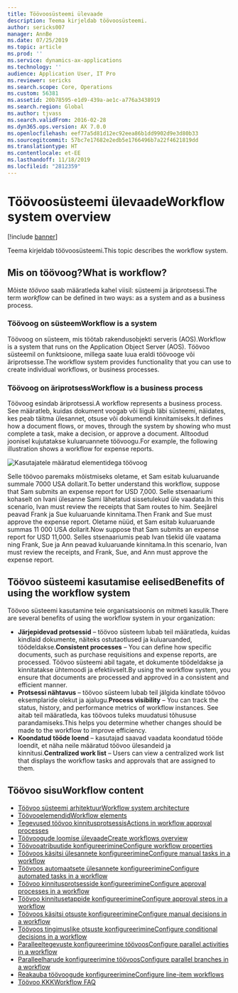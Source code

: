 ```yaml
---
title: Töövoosüsteemi ülevaade
description: Teema kirjeldab töövoosüsteemi.
author: sericks007
manager: AnnBe
ms.date: 07/25/2019
ms.topic: article
ms.prod: ''
ms.service: dynamics-ax-applications
ms.technology: ''
audience: Application User, IT Pro
ms.reviewer: sericks
ms.search.scope: Core, Operations
ms.custom: 56381
ms.assetid: 20b78595-e1d9-439a-ae1c-a776a3438919
ms.search.region: Global
ms.author: tjvass
ms.search.validFrom: 2016-02-28
ms.dyn365.ops.version: AX 7.0.0
ms.openlocfilehash: eef77a5d81d12ec92eea86b1dd9902d9e3d80b33
ms.sourcegitcommit: 57bc7e17682e2edb5e1766496b7a22f4621819dd
ms.translationtype: HT
ms.contentlocale: et-EE
ms.lasthandoff: 11/18/2019
ms.locfileid: "2812359"
---
```

# <a name="workflow-system-overview"></a><span data-ttu-id="b0451-103">Töövoosüsteemi ülevaade</span><span class="sxs-lookup"><span data-stu-id="b0451-103">Workflow system overview</span></span>

[!include [banner](../includes/banner.md)]

<span data-ttu-id="b0451-104">Teema kirjeldab töövoosüsteemi.</span><span class="sxs-lookup"><span data-stu-id="b0451-104">This topic describes the workflow system.</span></span>

## <a name="what-is-workflow"></a><span data-ttu-id="b0451-105">Mis on töövoog?</span><span class="sxs-lookup"><span data-stu-id="b0451-105">What is workflow?</span></span>

<span data-ttu-id="b0451-106">Mõiste *töövoo* saab määratleda kahel viisil: süsteemi ja äriprotsessi.</span><span class="sxs-lookup"><span data-stu-id="b0451-106">The term *workflow* can be defined in two ways: as a system and as a business process.</span></span>

### <a name="workflow-is-a-system"></a><span data-ttu-id="b0451-107">Töövoog on süsteem</span><span class="sxs-lookup"><span data-stu-id="b0451-107">Workflow is a system</span></span>

<span data-ttu-id="b0451-108">Töövoog on süsteem, mis töötab rakendusobjekti serveris (AOS).</span><span class="sxs-lookup"><span data-stu-id="b0451-108">Workflow is a system that runs on the Application Object Server (AOS).</span></span> <span data-ttu-id="b0451-109">Töövoo süsteemil on funktsioone, millega saate luua eraldi töövooge või äriprotsesse.</span><span class="sxs-lookup"><span data-stu-id="b0451-109">The workflow system provides functionality that you can use to create individual workflows, or business processes.</span></span>

### <a name="workflow-is-a-business-process"></a><span data-ttu-id="b0451-110">Töövoog on äriprotsess</span><span class="sxs-lookup"><span data-stu-id="b0451-110">Workflow is a business process</span></span>

<span data-ttu-id="b0451-111">Töövoog esindab äriprotsessi.</span><span class="sxs-lookup"><span data-stu-id="b0451-111">A workflow represents a business process.</span></span> <span data-ttu-id="b0451-112">See määratleb, kuidas dokument voogab või liigub läbi süsteemi, näidates, kes peab täitma ülesannet, otsuse või dokumendi kinnitamiseks.</span><span class="sxs-lookup"><span data-stu-id="b0451-112">It defines how a document flows, or moves, through the system by showing who must complete a task, make a decision, or approve a document.</span></span> <span data-ttu-id="b0451-113">Alltoodud joonisel kujutatakse kuluaruannete töövoogu.</span><span class="sxs-lookup"><span data-stu-id="b0451-113">For example, the following illustration shows a workflow for expense reports.</span></span>

![Kasutajatele määratud elementidega töövoog](./media/workflow_user.gif)

<span data-ttu-id="b0451-115">Selle töövoo paremaks mõistmiseks oletame, et Sam esitab kuluaruande summale 7000 USA dollarit.</span><span class="sxs-lookup"><span data-stu-id="b0451-115">To better understand this workflow, suppose that Sam submits an expense report for USD 7,000.</span></span> <span data-ttu-id="b0451-116">Selle stsenaariumi kohaselt on Ivani ülesanne Sami lähetatud sissetulekud üle vaadata.</span><span class="sxs-lookup"><span data-stu-id="b0451-116">In this scenario, Ivan must review the receipts that Sam routes to him.</span></span> <span data-ttu-id="b0451-117">Seejärel peavad Frank ja Sue kuluaruande kinnitama.</span><span class="sxs-lookup"><span data-stu-id="b0451-117">Then Frank and Sue must approve the expense report.</span></span> <span data-ttu-id="b0451-118">Oletame nüüd, et Sam esitab kuluaruande summas 11 000 USA dollarit.</span><span class="sxs-lookup"><span data-stu-id="b0451-118">Now suppose that Sam submits an expense report for USD 11,000.</span></span> <span data-ttu-id="b0451-119">Selles stsenaariumis peab Ivan tšekid üle vaatama ning Frank, Sue ja Ann peavad kuluaruande kinnitama.</span><span class="sxs-lookup"><span data-stu-id="b0451-119">In this scenario, Ivan must review the receipts, and Frank, Sue, and Ann must approve the expense report.</span></span>

## <a name="benefits-of-using-the-workflow-system"></a><span data-ttu-id="b0451-120"> Töövoo süsteemi kasutamise eelised</span><span class="sxs-lookup"><span data-stu-id="b0451-120">Benefits of using the workflow system</span></span>

<span data-ttu-id="b0451-121">Töövoo süsteemi kasutamine teie organisatsioonis on mitmeti kasulik.</span><span class="sxs-lookup"><span data-stu-id="b0451-121">There are several benefits of using the workflow system in your organization:</span></span>

- <span data-ttu-id="b0451-122">**Järjepidevad protsessid** – töövoo süsteem lubab teil määratleda, kuidas kindlaid dokumente, näiteks ostutaotlused ja kuluaruanded, töödeldakse.</span><span class="sxs-lookup"><span data-stu-id="b0451-122">**Consistent processes** – You can define how specific documents, such as purchase requisitions and expense reports, are processed.</span></span> <span data-ttu-id="b0451-123">Töövoo süsteemi abil tagate, et dokumente töödeldakse ja kinnitatakse ühtemoodi ja efektiivselt.</span><span class="sxs-lookup"><span data-stu-id="b0451-123">By using the workflow system, you ensure that documents are processed and approved in a consistent and efficient manner.</span></span>
- <span data-ttu-id="b0451-124">**Protsessi nähtavus** – töövoo süsteem lubab teil jälgida kindlate töövoo eksemplaride olekut ja ajalugu.</span><span class="sxs-lookup"><span data-stu-id="b0451-124">**Process visibility** – You can track the status, history, and performance metrics of workflow instances.</span></span> <span data-ttu-id="b0451-125">See aitab teil määratleda, kas töövoos tuleks muudatusi tõhususe parandamiseks.</span><span class="sxs-lookup"><span data-stu-id="b0451-125">This helps you determine whether changes should be made to the workflow to improve efficiency.</span></span>
- <span data-ttu-id="b0451-126">**Koondatud tööde loend** – kasutajad saavad vaadata koondatud tööde loendit, et näha neile määratud töövoo ülesandeid ja kinnitusi.</span><span class="sxs-lookup"><span data-stu-id="b0451-126">**Centralized work list** – Users can view a centralized work list that displays the workflow tasks and approvals that are assigned to them.</span></span>


## <a name="workflow-content"></a><span data-ttu-id="b0451-127">Töövoo sisu</span><span class="sxs-lookup"><span data-stu-id="b0451-127">Workflow content</span></span>

+ [<span data-ttu-id="b0451-128">Töövoo süsteemi arhitektuur</span><span class="sxs-lookup"><span data-stu-id="b0451-128">Workflow system architecture</span></span>](workflow-system-architecture.md)
+ [<span data-ttu-id="b0451-129">Töövooelemendid</span><span class="sxs-lookup"><span data-stu-id="b0451-129">Workflow elements</span></span>](workflow-elements.md)
+ [<span data-ttu-id="b0451-130">Tegevused töövoo kinnitusprotsessis</span><span class="sxs-lookup"><span data-stu-id="b0451-130">Actions in workflow approval processes</span></span>](workflow-actions.md)
+ [<span data-ttu-id="b0451-131">Töövoogude loomise ülevaade</span><span class="sxs-lookup"><span data-stu-id="b0451-131">Create workflows overview</span></span>](create-workflow.md)
+ [<span data-ttu-id="b0451-132">Töövooatribuutide konfigureerimine</span><span class="sxs-lookup"><span data-stu-id="b0451-132">Configure workflow properties</span></span>](configure-workflow-properties.md)
+ [<span data-ttu-id="b0451-133">Töövoos käsitsi ülesannete konfigureerimine</span><span class="sxs-lookup"><span data-stu-id="b0451-133">Configure manual tasks in a workflow</span></span>](configure-manual-task-workflow.md)
+ [<span data-ttu-id="b0451-134">Töövoos automaatsete ülesannete konfigureerimine</span><span class="sxs-lookup"><span data-stu-id="b0451-134">Configure automated tasks in a workflow</span></span>](configure-automated-task-workflow.md)
+ [<span data-ttu-id="b0451-135">Töövoo kinnitusprotsesside konfigureerimine</span><span class="sxs-lookup"><span data-stu-id="b0451-135">Configure approval processes in a workflow</span></span>](configure-approval-process-workflow.md)
+ [<span data-ttu-id="b0451-136">Töövoo kinnitusetappide konfigureerimine</span><span class="sxs-lookup"><span data-stu-id="b0451-136">Configure approval steps in a workflow</span></span>](configure-approval-step-workflow.md)
+ [<span data-ttu-id="b0451-137">Töövoos käsitsi otsuste konfigureerimine</span><span class="sxs-lookup"><span data-stu-id="b0451-137">Configure manual decisions in a workflow</span></span>](configure-manual-decision-workflow.md)
+ [<span data-ttu-id="b0451-138">Töövoos tingimuslike otsuste konfigureerimine</span><span class="sxs-lookup"><span data-stu-id="b0451-138">Configure conditional decisions in a workflow</span></span>](configure-conditional-decision-workflow.md)
+ [<span data-ttu-id="b0451-139">Paralleeltegevuste konfigureerimine töövoos</span><span class="sxs-lookup"><span data-stu-id="b0451-139">Configure parallel activities in a workflow</span></span>](configure-parallel-activity-workflow.md)
+ [<span data-ttu-id="b0451-140">Paralleelharude konfigureerimine töövoos</span><span class="sxs-lookup"><span data-stu-id="b0451-140">Configure parallel branches in a workflow</span></span>](configure-parallel-branch-workflow.md)
+ [<span data-ttu-id="b0451-141">Reakauba töövoogude konfigureerimine</span><span class="sxs-lookup"><span data-stu-id="b0451-141">Configure line-item workflows</span></span>](configure-line-item-workflow.md)
+ [<span data-ttu-id="b0451-142">Töövoo KKK</span><span class="sxs-lookup"><span data-stu-id="b0451-142">Workflow FAQ</span></span>](workflow-FAQ.md)
